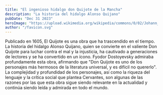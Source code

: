 ```yaml
---
title: "El ingenioso hidalgo don Quijote de la Mancha"
description: "La historia del hidalgo Alonso Quijano"
pubDate: "Dec 31 2023"
heroImage: "https://upload.wikimedia.org/wikipedia/commons/0/02/Johann_Baptist_Zwecker_Don_Quijote_1854.jpg"
author: "/favicon.svg"
---
```


Publicado en 1605, El Quijote es una obra que ha trascendido en el tiempo. La historia del hidalgo Alonso Quijano, quien se convierte en el valiente Don Quijote para luchar contra el mal y la injusticia, ha cautivado a generaciones de lectores y se ha convertido en un ícono. Fyodor Dostoyevsky admiraba profundamente esta obra, afirmando que "Don Quijote es uno de los personajes más hermosos de la literatura universal, y es difícil no quererlo". La complejidad y profundidad de los personajes, así como la riqueza del lenguaje y la crítica social que plantea Cervantes, son algunas de las razones por las que esta obra sigue siendo relevante en la actualidad y continúa siendo leída y admirada en todo el mundo.